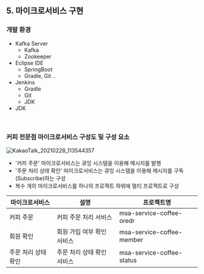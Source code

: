 ## 5. 마이크로서비스 구현
### 개발 환경
  - Kafka Server
    - Kafka
    - Zookeeper
  - Eclipse IDE
    - SpringBoot
    - Gradle, Git ..
  - Jenkins
    - Gradle
    - Git
    - JDK
  - JDK


<br>

### 커피 전문점 마이크로서비스 구성도 및 구성 요소
![KakaoTalk_20210228_113544357](https://user-images.githubusercontent.com/50076031/109406038-39c42a80-79b9-11eb-8a83-5c67ec3791f7.jpg)
  
  - '커피 주문' 마이크로서비스는 큐잉 시스템을 이용해 메시지를 발행
  - '주문 처리 상태 확인' 마이크로서비스는 큐잉 시스템을 이용해 메시지를 구독(Subscribe)하는 구성
  - 복수 개의 마이크로서비스를 하나의 프로젝트 하위에 멀티 프로젝트로 구성

| 마이크로서비스 | 설명 | 프로젝트명
--- | --- | ---
커피 주문 | 커피 주문 처리 서비스 | msa-service-coffee-oredr
회원 확인 | 회원 가입 여부 확인 서비스 | msa-service-coffee-member
주문 처리 상태 확인 | 주문 처리 상태 확인 서비스 | msa-service-coffee-status
